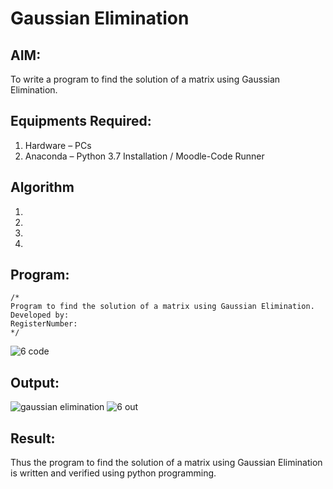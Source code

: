 # Gaussian Elimination

## AIM:
To write a program to find the solution of a matrix using Gaussian Elimination.

## Equipments Required:
1. Hardware – PCs
2. Anaconda – Python 3.7 Installation / Moodle-Code Runner

## Algorithm
1. 
2. 
3. 
4. 

## Program:
```
/*
Program to find the solution of a matrix using Gaussian Elimination.
Developed by: 
RegisterNumber: 
*/
```
![6 code](https://github.com/user-attachments/assets/b7ac3ac3-4c06-459f-b96a-c91829361f07)


## Output:
![gaussian elimination]()
![6 out](https://github.com/user-attachments/assets/6f2d03d5-eb04-411c-86e0-2d7e32ac64a1)



## Result:
Thus the program to find the solution of a matrix using Gaussian Elimination is written and verified using python programming.

